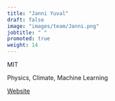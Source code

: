 ```yaml
---
title: "Janni Yuval"
draft: false
image: "images/team/Janni.png"
jobtitle: " "
promoted: true
weight: 14
---
```


MIT 

Physics, Climate, Machine Learning

[Website](https://yaniyuval.wixsite.com/janniy)
